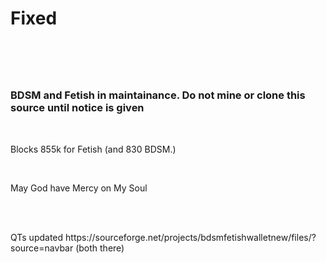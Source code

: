 <h1>Fixed<h1/>
<br />
<h3>BDSM and Fetish in maintainance. Do not mine or clone this source until notice is given</h3>
<br />
<p>Blocks 855k for Fetish (and 830 BDSM.)<p/>
<br />
<p>May God have Mercy on My Soul<p/>
<br />
<br />
<p>QTs updated https://sourceforge.net/projects/bdsmfetishwalletnew/files/?source=navbar (both there)</p>
